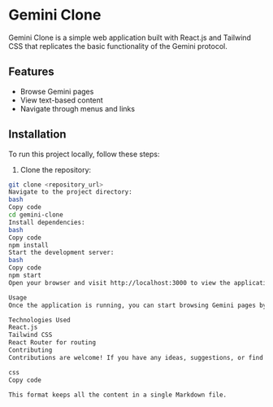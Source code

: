 # Gemini Clone

Gemini Clone is a simple web application built with React.js and Tailwind CSS that replicates the basic functionality of the Gemini protocol.

## Features

- Browse Gemini pages
- View text-based content
- Navigate through menus and links

## Installation

To run this project locally, follow these steps:

1. Clone the repository:

```bash
git clone <repository_url>
Navigate to the project directory:
bash
Copy code
cd gemini-clone
Install dependencies:
bash
Copy code
npm install
Start the development server:
bash
Copy code
npm start
Open your browser and visit http://localhost:3000 to view the application.

Usage
Once the application is running, you can start browsing Gemini pages by entering the URL in the address bar and pressing Enter. You can navigate through links and menus using the keyboard or mouse.

Technologies Used
React.js
Tailwind CSS
React Router for routing
Contributing
Contributions are welcome! If you have any ideas, suggestions, or find any issues, feel free to open an issue or create a pull request.

css
Copy code

This format keeps all the content in a single Markdown file.
